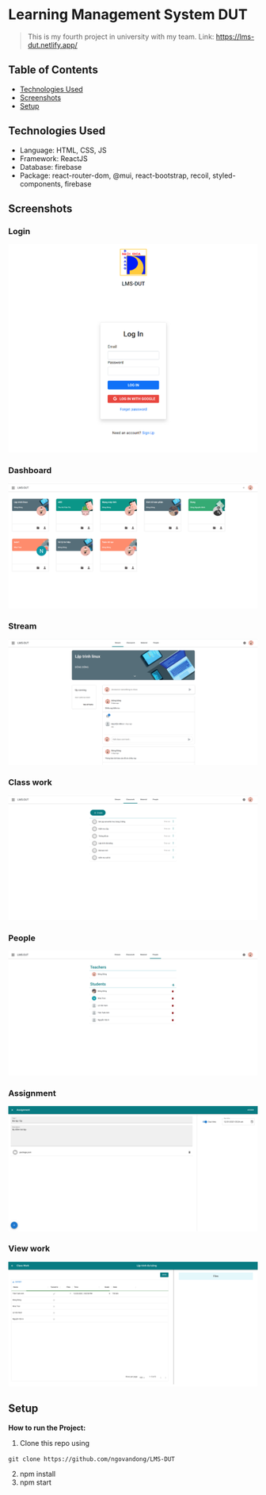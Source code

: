 # Learning Management System DUT
>This is my fourth project in university with my team.
>Link: https://lms-dut.netlify.app/


## Table of Contents

* [Technologies Used](#technologies-used)
* [Screenshots](#screenshots)
* [Setup](#setup)







## Technologies Used
- Language: HTML, CSS, JS
- Framework: ReactJS
- Database: firebase
- Package: react-router-dom, @mui, react-bootstrap, recoil, styled-components, firebase


## Screenshots



### Login




![login](./img/login.png)





### Dashboard




![dashboard](./img/dashboard.png)





### Stream




![stream](./img/stream.png)




### Class work




![classwork](./img/classwork.png)




### People




![people](./img/people.png)



### Assignment




![assignment](./img/assignment.png)




### View work




![viewwork](./img/viewassignment.png)
## Setup

**How to run the Project:**

1. Clone this repo using

  ```git clone https://github.com/ngovandong/LMS-DUT```
  
2. npm install
3. npm start

  
